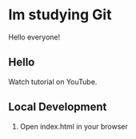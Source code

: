 # Im studying Git
Hello everyone!

## Hello
Watch tutorial on YouTube.

## Local Development

1. Open index.html in your browser